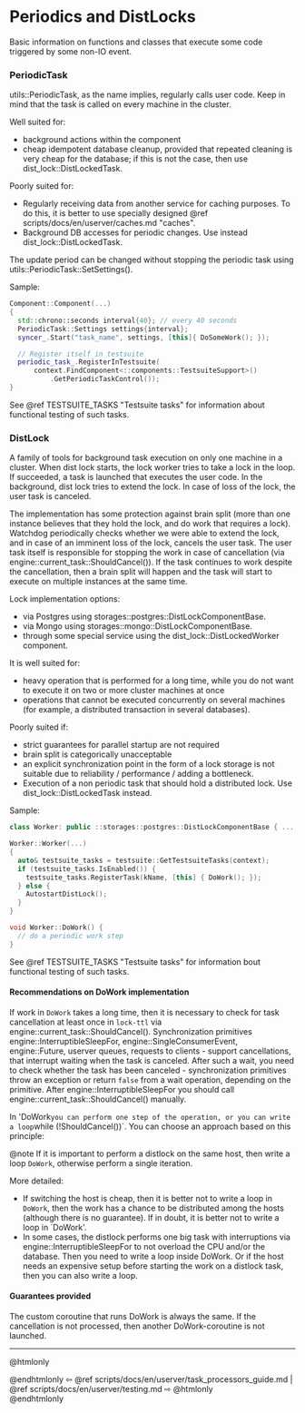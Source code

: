 # Periodics and DistLocks

Basic information on functions and classes that execute some code triggered by
some non-IO event.

### PeriodicTask

utils::PeriodicTask, as the name implies, regularly calls user code. Keep in
mind that the task is called on every machine in the cluster.

Well suited for:
* background actions within the component
* cheap idempotent database cleanup, provided that repeated cleaning is very
  cheap for the database; if this is not the case, then use
  dist_lock::DistLockedTask.

Poorly suited for:
* Regularly receiving data from another service for caching purposes.
  To do this, it is better to use specially designed
  @ref scripts/docs/en/userver/caches.md "caches".
* Background DB accesses for periodic changes. Use instead dist_lock::DistLockedTask.

The update period can be changed without stopping the periodic task using
utils::PeriodicTask::SetSettings().

Sample:
```cpp
Component::Component(...)
{
  std::chrono::seconds interval{40}; // every 40 seconds
  PeriodicTask::Settings settings{interval};
  syncer_.Start("task_name", settings, [this]{ DoSomeWork(); });

  // Register itself in testsuite
  periodic_task_.RegisterInTestsuite(
      context.FindComponent<::components::TestsuiteSupport>()
          .GetPeriodicTaskControl());
}
```

See @ref TESTSUITE_TASKS "Testsuite tasks" for information about functional
testing of such tasks.


### DistLock

A family of tools for background task execution on only one machine in a
cluster. When dist lock starts, the lock worker tries to take a lock in the
loop. If succeeded, a task is launched that executes the user code.
In the background, dist lock tries to extend the lock. In case of loss of the
lock, the user task is canceled.

The implementation has some protection against brain split (more than one
instance believes that they hold the lock, and do work that requires a lock).
Watchdog periodically checks whether we were able to extend the lock, and in
case of an imminent loss of the lock, cancels the user task. The user task
itself is responsible for stopping the work in case of cancellation
(via engine::current_task::ShouldCancel()). If the task continues to work
despite the cancellation, then a brain split will happen and the task will
start to execute on multiple instances at the same time.

Lock implementation options:
* via Postgres using storages::postgres::DistLockComponentBase.
* via Mongo using storages::mongo::DistLockComponentBase.
* through some special service using the dist_lock::DistLockedWorker component.

It is well suited for:
* heavy operation that is performed for a long time, while you do not want to
  execute it on two or more cluster machines at once
* operations that cannot be executed concurrently on several machines
  (for example, a distributed transaction in several databases).

Poorly suited if:
* strict guarantees for parallel startup are not required
* brain split is categorically unacceptable
* an explicit synchronization point in the form of a lock storage is not
  suitable due to reliability / performance / adding a bottleneck.
* Execution of a non periodic task that should hold a distributed lock.
  Use dist_lock::DistLockedTask instead.

Sample:
```cpp
class Worker: public ::storages::postgres::DistLockComponentBase { ... }

Worker::Worker(...)
{
  auto& testsuite_tasks = testsuite::GetTestsuiteTasks(context);
  if (testsuite_tasks.IsEnabled()) {
    testsuite_tasks.RegisterTask(kName, [this] { DoWork(); });
  } else {
    AutostartDistLock();
  }
}

void Worker::DoWork() {
  // do a periodic work step
}
```

See @ref TESTSUITE_TASKS "Testsuite tasks" for information bout functional
testing of such tasks.


#### Recommendations on DoWork implementation

If work in `DoWork` takes a long time, then it is necessary to check for task
cancellation at least once in `lock-ttl` via
engine::current_task::ShouldCancel(). Synchronization primitives
engine::InterruptibleSleepFor, engine::SingleConsumerEvent, engine::Future,
userver queues, requests to clients - support cancellations, that interrupt
waiting when the task is canceled. After such a wait, you need to check whether
the task has been canceled - synchronization primitives throw an exception or
return `false` from a wait operation, depending on the primitive.
After engine::InterruptibleSleepFor you should call
engine::current_task::ShouldCancel() manually.

In 'DoWork` you can perform one step of the operation, or you can write a loop
`while (!ShouldCancel())`. You can choose an approach based on this principle:

@note If it is important to perform a distlock on the same host, then write a loop
      `DoWork`, otherwise perform a single iteration.

More detailed:
* If switching the host is cheap, then it is better not to write a loop in
  `DoWork`, then the work has a chance to be distributed among the hosts
  (although there is no guarantee). If in doubt, it is better not to write a
  loop in `DoWork'.
* In some cases, the distlock performs one big task with interruptions via
  engine::InterruptibleSleepFor to not overload the CPU and/or the database.
  Then you need to write a loop inside DoWork. Or if the host needs an
  expensive setup before starting the work on a distlock task, then you can
  also write a loop.

#### Guarantees provided

The custom coroutine that runs DoWork is always the same. If the cancellation
is not processed, then another DoWork-coroutine is not launched.


----------

@htmlonly <div class="bottom-nav"> @endhtmlonly
⇦ @ref scripts/docs/en/userver/task_processors_guide.md | @ref scripts/docs/en/userver/testing.md ⇨
@htmlonly </div> @endhtmlonly
